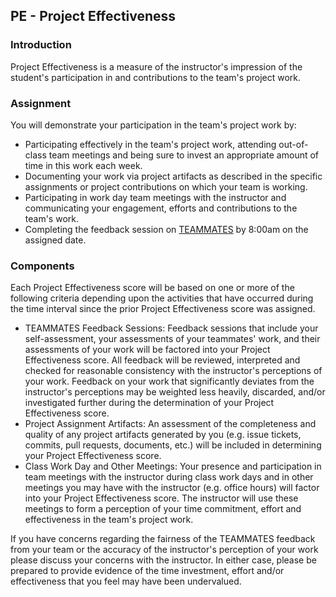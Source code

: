 ## PE - Project Effectiveness

### Introduction

Project Effectiveness is a measure of the instructor's impression of the student's participation in and contributions to the team's project work.

### Assignment

You will demonstrate your participation in the team's project work by: 

- Participating effectively in the team's project work, attending out-of-class team meetings and being sure to invest an appropriate amount of time in this work each week.
- Documenting your work via project artifacts as described in the specific assignments or project contributions on which your team is working.
- Participating in work day team meetings with the instructor and communicating your engagement, efforts and contributions to the team's work.
- Completing the feedback session on [TEAMMATES](https://teammatesv4.appspot.com) by 8:00am on the assigned date.

### Components

Each Project Effectiveness score will be based on one or more of the following criteria depending upon the activities that have occurred during the time interval since the prior Project Effectiveness score was assigned.

- TEAMMATES Feedback Sessions: Feedback sessions that include your self-assessment, your assessments of your teammates' work, and their assessments of your work will be factored into your Project Effectiveness score.  All feedback will be reviewed, interpreted and checked for reasonable consistency with the instructor's perceptions of your work. Feedback on your work that significantly deviates from the instructor's perceptions may be weighted less heavily, discarded, and/or investigated further during the determination of your Project Effectiveness score. 
- Project Assignment Artifacts: An assessment of the completeness and quality of any project artifacts generated by you (e.g. issue tickets, commits, pull requests, documents, etc.) will be included in determining your Project Effectiveness score.
- Class Work Day and Other Meetings: Your presence and participation in team meetings with the instructor during class work days and in other meetings you may have with the instructor (e.g. office hours) will factor into your Project Effectiveness score.  The instructor will use these meetings to form a perception of your time commitment, effort and effectiveness in the team's project work.

If you have concerns regarding the fairness of the TEAMMATES feedback from your team or the accuracy of the instructor's perception of your work please discuss your concerns with the instructor. In either case, please be prepared to provide evidence of the time investment, effort and/or effectiveness that you feel may have been undervalued.